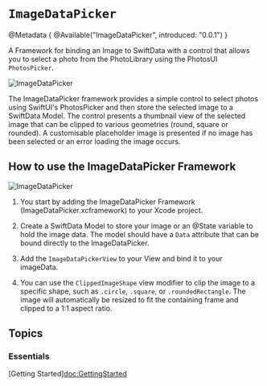 # ``ImageDataPicker``

@Metadata {
    @Available("ImageDataPicker", introduced: "0.0.1")
}

A Framework for binding an Image to SwiftData with a control that allows you to select a photo from the PhotoLibrary using the PhotosUI `PhotosPicker`.

![ImageDataPicker](Release-Doc-Title)

The ImageDataPicker framework provides a simple control to select photos using SwiftUI's PhotosPicker and then store the selected image to a SwiftData Model. The control presents a thumbnail view of the selected image that can be clipped to various geometries (round, square or rounded). A customisable placeholder image is presented if no image has been selected or an error loading the image occurs.

## How to use the ImageDataPicker Framework

![ImageDataPicker](ImageDataPicker-Header)

1. You start by adding the ImageDataPicker Framework (ImageDataPicker.xcframework) to your Xcode project.

2. Create a SwiftData Model to store your image or an @State variable to hold the image data. The model should have a `Data` attribute that can be bound directly to the ImageDataPicker.

3. Add the ``ImageDataPickerView`` to your View and bind it to your imageData.

4. You can use the ``ClippedImageShape`` view modifier to clip the image to a specific shape, such as `.circle`, `.square`, or `.roundedRectangle`. The image will automatically be resized to fit the containing frame and clipped to a 1:1 aspect ratio.

## Topics

### Essentials

[Getting Started]<doc:GettingStarted>


